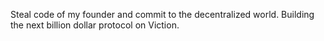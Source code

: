 Steal code of my founder and commit to the decentralized world. Building the next billion dollar protocol on Viction.
